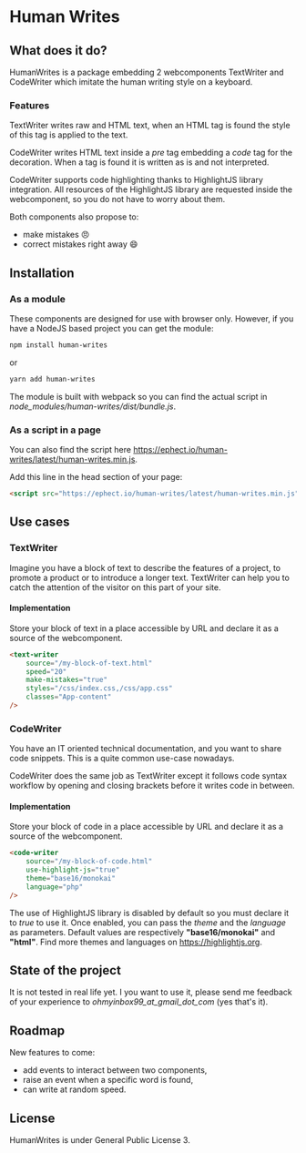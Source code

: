 # Human Writes

## What does it do?

HumanWrites is a package embedding 2 webcomponents TextWriter and CodeWriter which imitate the human writing style on a keyboard.

### Features

TextWriter writes raw and HTML text, when an HTML tag is found the style of this tag is applied to the text.

CodeWriter writes HTML text inside a _pre_ tag embedding a _code_ tag for the decoration. When a tag is found it is written as is and not interpreted.

CodeWriter supports code highlighting thanks to HighlightJS library integration. All resources of the HighlightJS library are requested inside the webcomponent, so you do not have to worry about them.

Both components also propose to:
- make mistakes :angry:
- correct mistakes right away :smile:

## Installation

### As a module

These components are designed for use with browser only. However, if you have a NodeJS based project you can get the module:

```bash
npm install human-writes
```

or 

```bash
yarn add human-writes
```

The module is built with webpack so you can find the actual script in _node_modules/human-writes/dist/bundle.js_.

### As a script in a page

You can also find the script here https://ephect.io/human-writes/latest/human-writes.min.js.

Add this line in the head section of your page:

```html
<script src="https://ephect.io/human-writes/latest/human-writes.min.js"></script>
```

## Use cases

### TextWriter

Imagine you have a block of text to describe the features of a project, to promote a product or to introduce a longer text. TextWriter can help you to catch the attention of the visitor on this part of your site.

#### Implementation

Store your block of text in a place accessible by URL and declare it as a source of the webcomponent.

```html
<text-writer 
    source="/my-block-of-text.html" 
    speed="20"
    make-mistakes="true" 
    styles="/css/index.css,/css/app.css" 
    classes="App-content" 
/>

```

### CodeWriter

You have an IT oriented technical documentation, and you want to share code snippets. This is a quite common use-case nowadays.

CodeWriter does the same job as TextWriter except it follows code syntax workflow by opening and closing brackets before it writes code in between.

#### Implementation

Store your block of code in a place accessible by URL and declare it as a source of the webcomponent.

```html
<code-writer 
    source="/my-block-of-code.html"
    use-highlight-js="true"
    theme="base16/monokai"
    language="php"
/>
```

The use of HighlightJS library is disabled by default so you must declare it to _true_ to use it. Once enabled, you can pass the _theme_ and the _language_ as parameters. Default values are respectively **"base16/monokai"** and **"html"**. Find more themes and languages on https://highlightjs.org.

## State of the project

It is not tested in real life yet. I you want to use it, please send me feedback of your experience to _ohmyinbox99_at_gmail_dot_com_ (yes that's it).

## Roadmap

New features to come:

- add events to interact between two components,
- raise an event when a specific word is found,
- can write at random speed.

## License

HumanWrites is under General Public License 3.
